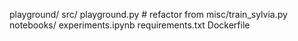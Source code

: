 playground/
  src/
    playground.py          # refactor from misc/train_sylvia.py
  notebooks/
    experiments.ipynb
  requirements.txt
  Dockerfile
